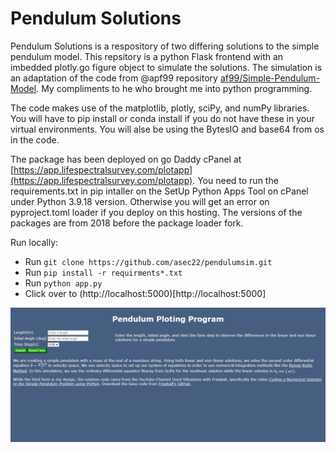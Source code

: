 # Pendulum Solutions

Pendulum Solutions is a respository of two differing solutions to the simple pendulum model.  This repsitory is a python Flask frontend with an imbedded plotly.go figure object to simulate the solutions.  The simulation is an adaptation of the code from @apf99 repository [af99/Simple-Pendulum-Model](https://github.com/apf99/Simple-Pendulum-Model).  My compliments to he who brought me into python programming.

The code makes use of the matplotlib, plotly, sciPy, and numPy libraries.  You will have to pip install or conda install if you do not have these in your virtual environments. You will alse be using the BytesIO and base64 from os in the code. 

The package has been deployed on go Daddy cPanel at [https://app.lifespectralsurvey.com/plotapp](https://app.lifespectralsurvey.com/plotapp). You need to run the requirements.txt in pip intaller on the SetUp Python Apps Tool on cPanel under Python 3.9.18 version. Otherwise you will get an error on pyproject.toml loader if you deploy on this hosting.  The versions of the packages are from 2018 before the package loader fork. 

Run locally:
+ Run `git clone https://github.com/asec22/pendulumsim.git`
+ Run `pip install -r requirments*.txt`
+ Run `python app.py`
+ Click over to (http://localhost:5000)[http://localhost:5000]

![image](pend.png)
